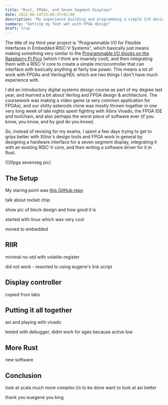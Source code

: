 ```yaml
---
title: "Rust, FPGAs, and Seven Segment Displays"
date: 2022-06-14T23:06:57+01:00
description: "My experience building and programming a simple I/O device for a RISC-V core on an FPGA."
summary: "Getting my feet wet with FPGA design"
draft: true
---
```


The title of my third year project is "Programmable I/O for Flexible Interfaces in Embedded RISC-V Systems", which basically just means making something very similar to the [Programmable I/O blocks on the Raspberry Pi Pico](https://hackspace.raspberrypi.com/articles/what-is-programmable-i-o-on-raspberry-pi-pico) (which I think are insanely cool), and then integrating them with a RISC-V core to create a simple microcontroller that can interface with basically anything at fairly low power. This means a lot of work with FPGAs and Verilog/HDL which are two things I don't have much experience with.

I did an introductory digital systems design course as part of my degree last year, and learned a bit about Verilog and FPGA design & architecture. The coursework was making a video game (a very common application for FPGAs), and our shitty asteroids clone was mostly thrown together in one very long week of late nights spent fighting with Xilinx Vivado, the FPGA IDE and toolchain, and also perhaps the worst piece of software ever (if you know, you know, and by god do you know).

So, instead of revising for my exams, I spent a few days trying to get to grips better with Xilinx's design tools and FPGA work in general by designing a hardware interface for a seven segment display, integrating it with an existing RISC-V core, and then writing a software driver for it in Rust.

![](fpga sevenseg pic)

## The Setup

My staring point was [this GitHub repo](https://github.com/eugene-tarassov/vivado-risc-v)

talk about rocket chip

show pic of block design and how good it is

started with linux which was very cool

moved to embedded

## RIIR

minimal no-std with volatile-register

did not work - resorted to using eugene's link script

## Display controller

copied from labs

## Putting it all together

axi and playing with vivado

tested with debugger,
didnt work for ages because active low

## More Rust

new software

## Conclusion

look at scala
much more complex i/o to be done
want to look at axi better

thank you euegene you king

